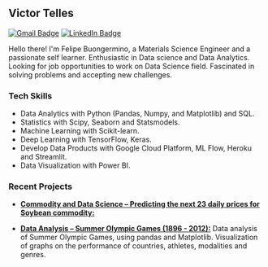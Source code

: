 ## Victor Telles

[![Gmail Badge](https://img.shields.io/badge/-Gmail-c14438?style=flat-square&logo=Gmail&logoColor=white&link=mailto:felipe.buongermino@gmail.com)](mailto:felipe.buongermino@gmail.com)
[![LinkedIn Badge](https://img.shields.io/badge/-LinkedIn-2867B2?style=flat-square&labelColor=2867B2&logo=linkedin&logoColor=white&link=https://https://www.linkedin.com/in/victor-ferreira-da-silva-telles-a735903a/)](https://www.linkedin.com/in/victor-ferreira-da-silva-telles-a735903a/)

Hello there! I'm Felipe Buongermino, a Materials Science Engineer and a passionate self learner. Enthusiastic in Data science and Data Analytics. Looking for job opportunities to work on Data Science field. Fascinated in solving problems and accepting new challenges.



### Tech Skills

-   Data Analytics with Python (Pandas, Numpy, and Matplotlib) and SQL.
-   Statistics with Scipy, Seaborn and Statsmodels.
-   Machine Learning with Scikit-learn.
-   Deep Learning with TensorFlow, Keras.
-   Develop Data Products with Google Cloud Platform, ML Flow, Heroku and Streamlit.
-   Data Visualization with Power BI.
  
 

### Recent Projects

-   **[Commodity and Data Science – Predicting the next 23 daily prices for Soybean commodity:](https://github.com/VLieberg/project_commodity_prices.git)**

-   **[Data Analysis – Summer Olympic Games (1896 - 2012):](https://github.com/FelipeBuongermino/olympic-sports-medals.git)**
      Data analysis of Summer Olympic Games, using pandas and Matplotlib. Visualization of graphs on the performance of countries, athletes, modalities and genres.
